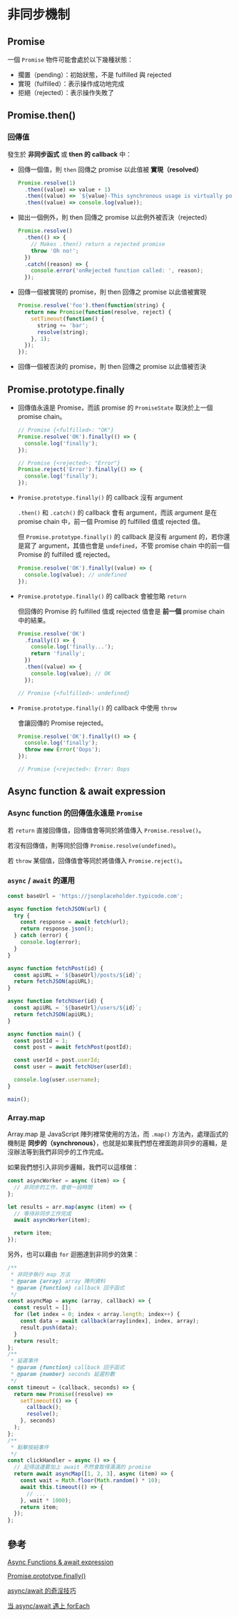 # 非同步機制

## Promise

一個 `Promise` 物件可能會處於以下幾種狀態：

- 擱置（pending）：初始狀態，不是 fulfilled 與 rejected
- 實現（fulfilled）：表示操作成功地完成
- 拒絕（rejected）：表示操作失敗了

## Promise.then()

### 回傳值

發生於 **非同步函式** 或 **then 的 callback** 中：

- 回傳一個值，則 `then` 回傳之 promise 以此值被 **實現（resolved）**

  ```js
  Promise.resolve(1)
    .then((value) => value + 1)
    .then((value) => `${value}-This synchronous usage is virtually pointless`)
    .then((value) => console.log(value));
  ```

- 拋出一個例外，則 then 回傳之 promise 以此例外被否決（rejected）

  ```js
  Promise.resolve()
    .then(() => {
      // Makes .then() return a rejected promise
      throw 'Oh no!';
    })
    .catch((reason) => {
      console.error('onRejected function called: ', reason);
    });
  ```

- 回傳一個被實現的 promise，則 then 回傳之 promise 以此值被實現

  ```js
  Promise.resolve('foo').then(function(string) {
    return new Promise(function(resolve, reject) {
      setTimeout(function() {
        string += 'bar';
        resolve(string);
      }, 1);
    });
  });
  ```

- 回傳一個被否決的 promise，則 then 回傳之 promise 以此值被否決

## Promise.prototype.finally

- 回傳值永遠是 Promise，而該 promise 的 `PromiseState` 取決於上一個 promise chain。

  ```js
  // Promise {<fulfilled>: "OK"}
  Promise.resolve('OK').finally(() => {
    console.log('finally');
  });

  // Promise {<rejected>: "Error"}
  Promise.reject('Error').finally(() => {
    console.log('finally');
  });
  ```

- `Promise.prototype.finally()` 的 callback 沒有 argument

  `.then()` 和 `.catch()` 的 callback 會有 argument，而該 argument 是在 promise chain 中，前一個 Promise 的 fulfilled 值或 rejected 值。

  但 `Promise.prototype.finally()` 的 callback 是沒有 argument 的，若你還是寫了 argument，其值也會是 `undefined`，不管 promise chain 中的前一個 Promise 的 fulfilled 或 rejected。

  ```js
  Promise.resolve('OK').finally((value) => {
    console.log(value); // undefined
  });
  ```

- `Promise.prototype.finally()` 的 callback 會被忽略 `return`

  但回傳的 Promise 的 fulfilled 值或 rejected 值會是 **前一個** promise chain 中的結果。

  ```js
  Promise.resolve('OK')
    .finally(() => {
      console.log('finally...');
      return 'finally';
    })
    .then((value) => {
      console.log(value); // OK
    });

  // Promise {<fulfilled>: undefined}
  ```

- `Promise.prototype.finally()` 的 callback 中使用 `throw`

  會讓回傳的 Promise rejected。

  ```js
  Promise.resolve('OK').finally(() => {
    console.log('finally');
    throw new Error('Oops');
  });

  // Promise {<rejected>: Error: Oops
  ```

## Async function & await expression

### Async function 的回傳值永遠是 `Promise`

若 `return` 直接回傳值，回傳值會等同於將值傳入 `Promise.resolve()`。

若沒有回傳值，則等同於回傳 `Promise.resolve(undefined)`。

若 `throw` 某個值，回傳值會等同於將值傳入 `Promise.reject()`。

### `async` / `await` 的運用

```js
const baseUrl = 'https://jsonplaceholder.typicode.com';

async function fetchJSON(url) {
  try {
    const response = await fetch(url);
    return response.json();
  } catch (error) {
    console.log(error);
  }
}

async function fetchPost(id) {
  const apiURL = `${baseUrl}/posts/${id}`;
  return fetchJSON(apiURL);
}

async function fetchUser(id) {
  const apiURL = `${baseUrl}/users/${id}`;
  return fetchJSON(apiURL);
}

async function main() {
  const postId = 1;
  const post = await fetchPost(postId);

  const userId = post.userId;
  const user = await fetchUser(userId);

  console.log(user.username);
}

main();
```

### Array.map

Array.map 是 JavaScript 陣列裡常使用的方法，而 `.map()` 方法內，處理函式的機制是 **同步的（synchronous）**，也就是如果我們想在裡面跑非同步的邏輯，是沒辦法等到我們非同步的工作完成。

如果我們想引入非同步邏輯，我們可以這樣做：

```js
const asyncWorker = async (item) => {
  // 非同步的工作，會做一段時間
};

let results = arr.map(async (item) => {
  // 等待非同步工作完成
  await asyncWorker(item);

  return item;
});
```

另外，也可以藉由 `for` 迴圈達到非同步的效果：

```js
/**
 * 非同步執行 map 方法
 * @param {array} array 陣列資料
 * @param {function} callback 回乎函式
 */
const asyncMap = async (array, callback) => {
  const result = [];
  for (let index = 0; index < array.length; index++) {
    const data = await callback(array[index], index, array);
    result.push(data);
  }
  return result;
};
/**
 * 延遲事件
 * @param {function} callback 回乎函式
 * @param {number} seconds 延遲秒數
 */
const timeout = (callback, seconds) => {
  return new Promise((resolve) =>
    setTimeout(() => {
      callback();
      resolve();
    }, seconds)
  );
};
/**
 * 點擊按紐事件
 */
const clickHandler = async () => {
  // 記得這邊要加上 await 不然會取得滿滿的 promise
  return await asyncMap([1, 2, 3], async (item) => {
    const wait = Math.floor(Math.random() * 10);
    await this.timeout(() => {
      // ...
    }, wait * 1000);
    return item;
  });
};
```

<TryBox>
  <es6-async-await-ArrayMap />
</TryBox>

## 參考

[Async Functions & await expression](https://ithelp.ithome.com.tw/articles/10241334)

[Promise.prototype.finally()](https://ithelp.ithome.com.tw/articles/10242649)

[async/await 的奇淫技巧](https://fred-zone.blogspot.com/2017/04/javascript-asyncawait.html)

[当 async/await 遇上 forEach](http://objcer.com/2017/10/12/async-await-with-forEach/)
